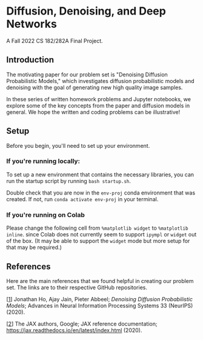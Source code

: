 # Diffusion, Denoising, and Deep Networks

A Fall 2022 CS 182/282A Final Project.

## Introduction

The motivating paper for our problem set is "Denoising Diffusion Probabilistic
Models," which investigates diffusion probabilistic models and denoising with
the goal of generating new high quality image samples.

In these series of written homework problems and Jupyter notebooks,
we explore some of the key concepts from the paper and diffusion models
in general. We hope the written and coding problems can be illustrative!

## Setup

Before you begin, you'll need to set up your environment.

### If you're running locally:

To set up a new environment that contains the necessary libraries,
you can run the startup script by running `bash startup.sh`.

Double check that you are now in the `env-proj` conda environment that was created.
If not, run `conda activate env-proj` in your terminal.

### If you're running on Colab

Please change the following cell from `%matplotlib widget` to `%matplotlib inline`.
since Colab does not currently seem to support `ipympl` or `widget` out of the box.
(It may be able to support the `widget` mode but more setup for that may be required.)

## References

Here are the main references that we found helpful in creating our problem set.
The links are to their respective GitHub repositories.

\[[1](https://github.com/hojonathanho/diffusion)\]
Jonathan Ho, Ajay Jain, Pieter Abbeel; *Denoising Diffusion Probabilistic Models*;
Advances in Neural Information Processing Systems 33 (NeurIPS) (2020).

\[[2](https://github.com/google/jax)\]
The JAX authors, Google; JAX reference documentation;
https://jax.readthedocs.io/en/latest/index.html (2020).

